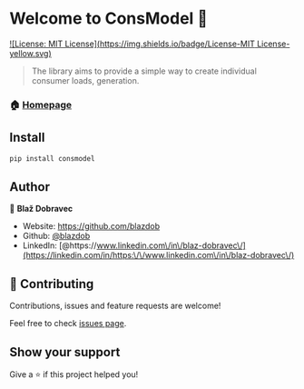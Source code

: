# Welcome to ConsModel 👋
[![License: MIT License](https://img.shields.io/badge/License-MIT License-yellow.svg)](#)

> The library aims to provide a simple way to create individual consumer loads, generation.

### 🏠 [Homepage](https://github.com/blazdob/consmodel)

## Install

```sh
pip install consmodel
```

## Author

👤 **Blaž Dobravec**

* Website: https://github.com/blazdob
* Github: [@blazdob](https://github.com/blazdob)
* LinkedIn: [@https:\/\/www.linkedin.com\/in\/blaz-dobravec\/](https://linkedin.com/in/https:\/\/www.linkedin.com\/in\/blaz-dobravec\/)

## 🤝 Contributing

Contributions, issues and feature requests are welcome!

Feel free to check [issues page](https://github.com/blazdob/consmodel/issue). 

## Show your support

Give a ⭐️ if this project helped you!

